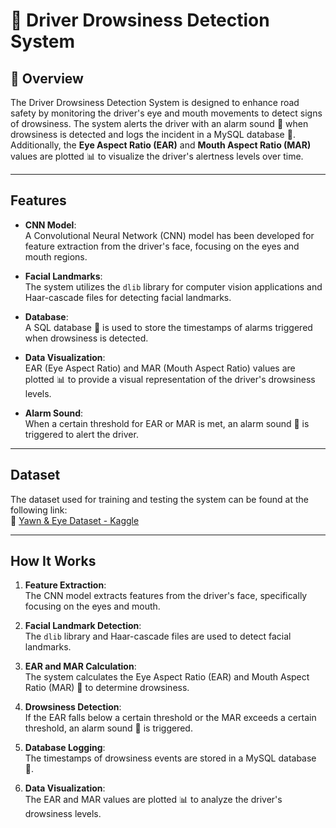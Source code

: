 # 🚗 Driver Drowsiness Detection System  

## 📝 Overview  
The Driver Drowsiness Detection System is designed to enhance road safety by monitoring the driver's eye and mouth movements to detect signs of drowsiness. The system alerts the driver with an alarm sound 🔔 when drowsiness is detected and logs the incident in a MySQL database 💾. Additionally, the **Eye Aspect Ratio (EAR)** and **Mouth Aspect Ratio (MAR)** values are plotted 📊 to visualize the driver's alertness levels over time.

---

## Features  
- **CNN Model**:  
  A Convolutional Neural Network (CNN) model has been developed for feature extraction from the driver's face, focusing on the eyes and mouth regions.

- **Facial Landmarks**:  
  The system utilizes the `dlib` library for computer vision applications and Haar-cascade files for detecting facial landmarks.

- **Database**:  
  A SQL database 💾 is used to store the timestamps of alarms triggered when drowsiness is detected.

- **Data Visualization**:  
  EAR (Eye Aspect Ratio) and MAR (Mouth Aspect Ratio) values are plotted 📊 to provide a visual representation of the driver's drowsiness levels.

- **Alarm Sound**:  
  When a certain threshold for EAR or MAR is met, an alarm sound 🔔 is triggered to alert the driver.

---

## Dataset  
The dataset used for training and testing the system can be found at the following link:  
🔗 [Yawn & Eye Dataset - Kaggle](https://www.kaggle.com/serenaraju/yawn-eye-dataset-new)

---

## How It Works  

1. **Feature Extraction**:  
   The CNN model extracts features from the driver's face, specifically focusing on the eyes️ and mouth.

2. **Facial Landmark Detection**:  
   The `dlib` library and Haar-cascade files are used to detect facial landmarks.

3. **EAR and MAR Calculation**:  
   The system calculates the Eye Aspect Ratio (EAR) and Mouth Aspect Ratio (MAR) 📐 to determine drowsiness.

4. **Drowsiness Detection**:  
   If the EAR falls below a certain threshold or the MAR exceeds a certain threshold, an alarm sound 🔔 is triggered.

5. **Database Logging**:  
   The timestamps of drowsiness events are stored in a MySQL database 💾.

6. **Data Visualization**:  
   The EAR and MAR values are plotted 📊 to analyze the driver's drowsiness levels.

